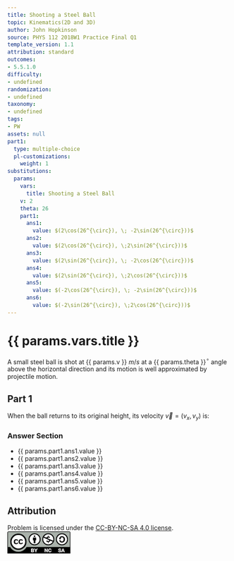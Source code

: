 ```yaml
---
title: Shooting a Steel Ball
topic: Kinematics(2D and 3D)
author: John Hopkinson
source: PHYS 112 2018W1 Practice Final Q1
template_version: 1.1
attribution: standard
outcomes:
- 5.5.1.0
difficulty:
- undefined
randomization:
- undefined
taxonomy:
- undefined
tags:
- PW
assets: null
part1:
  type: multiple-choice
  pl-customizations:
    weight: 1
substitutions:
  params:
    vars:
      title: Shooting a Steel Ball
    v: 2
    theta: 26
    part1:
      ans1:
        value: $(2\cos(26^{\circ}), \; -2\sin(26^{\circ}))$
      ans2:
        value: $(2\cos(26^{\circ}), \;2\sin(26^{\circ}))$
      ans3:
        value: $(2\sin(26^{\circ}), \; -2\cos(26^{\circ}))$
      ans4:
        value: $(2\sin(26^{\circ}), \;2\cos(26^{\circ}))$
      ans5:
        value: $(-2\cos(26^{\circ}), \; -2\sin(26^{\circ}))$
      ans6:
        value: $(-2\sin(26^{\circ}), \;2\cos(26^{\circ}))$
---
```

# {{ params.vars.title }}
A small steel ball is shot at {{ params.v }} $m/s$ at a {{ params.theta }}$^{\circ}$ angle above the horizontal direction and its motion is well approximated by projectile motion.

## Part 1

When the ball returns to its original height, its velocity $\overrightarrow{v} = (v_x, v_y)$ is:

### Answer Section

- {{ params.part1.ans1.value }}
- {{ params.part1.ans2.value }}
- {{ params.part1.ans3.value }}
- {{ params.part1.ans4.value }}
- {{ params.part1.ans5.value }}
- {{ params.part1.ans6.value }}

## Attribution

Problem is licensed under the [CC-BY-NC-SA 4.0 license](https://creativecommons.org/licenses/by-nc-sa/4.0/).<br> ![The Creative Commons 4.0 license requiring attribution-BY, non-commercial-NC, and share-alike-SA license.](https://raw.githubusercontent.com/firasm/bits/master/by-nc-sa.png)